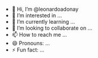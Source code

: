 - 👋 Hi, I’m @leonardoadonay
- 👀 I’m interested in ...
- 🌱 I’m currently learning ...
- 💞️ I’m looking to collaborate on ...
- 📫 How to reach me ...
- 😄 Pronouns: ...
- ⚡ Fun fact: ...

<!---
leonardoadonay/leonardoadonay is a ✨ special ✨ repository because its `README.md` (this file) appears on your GitHub profile.
You can click the Preview link to take a look at your changes.
--->
